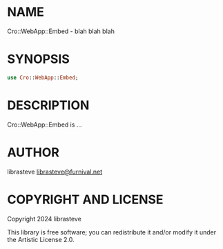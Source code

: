 NAME
====

Cro::WebApp::Embed - blah blah blah

SYNOPSIS
========

```raku
use Cro::WebApp::Embed;
```

DESCRIPTION
===========

Cro::WebApp::Embed is ...

AUTHOR
======

librasteve <librasteve@furnival.net>

COPYRIGHT AND LICENSE
=====================

Copyright 2024 librasteve

This library is free software; you can redistribute it and/or modify it under the Artistic License 2.0.


